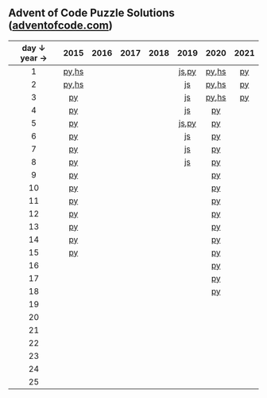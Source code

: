 ## Advent of Code Puzzle Solutions ([adventofcode.com](https://adventofcode.com))
|day ↓ year → |2015|2016|2017|2018|2019|2020|2021|
|:--------------:|:-------:|:-------:|:-------:|:-------:|:-------:|:-------:|:-------:|
|1|[py](https://www.github.com/sequentialchaos/advent-of-code/tree/master/2015/python/day01.py),[hs](https://www.github.com/sequentialchaos/advent-of-code/tree/master/2015/haskell/Day01.hs)||||[js](https://www.github.com/sequentialchaos/advent-of-code/tree/master/2019/javascript/day01/solution.js),[py](https://www.github.com/sequentialchaos/advent-of-code/tree/master/2019/python/day01.py)|[py](https://www.github.com/sequentialchaos/advent-of-code/tree/master/2020/python/day01.py),[hs](https://www.github.com/sequentialchaos/advent-of-code/tree/master/2020/haskell/Day01.hs)|[py](https://www.github.com/sequentialchaos/advent-of-code/tree/master/2021/python/day01.py)|
|2|[py](https://www.github.com/sequentialchaos/advent-of-code/tree/master/2015/python/day02.py),[hs](https://www.github.com/sequentialchaos/advent-of-code/tree/master/2015/haskell/Day02.hs)||||[js](https://www.github.com/sequentialchaos/advent-of-code/tree/master/2019/javascript/day02/solution.js)|[py](https://www.github.com/sequentialchaos/advent-of-code/tree/master/2020/python/day02.py),[hs](https://www.github.com/sequentialchaos/advent-of-code/tree/master/2020/haskell/Day02.hs)|[py](https://www.github.com/sequentialchaos/advent-of-code/tree/master/2021/python/day02.py)|
|3|[py](https://www.github.com/sequentialchaos/advent-of-code/tree/master/2015/python/day03.py)||||[js](https://www.github.com/sequentialchaos/advent-of-code/tree/master/2019/javascript/day03/solution.js)|[py](https://www.github.com/sequentialchaos/advent-of-code/tree/master/2020/python/day03.py),[hs](https://www.github.com/sequentialchaos/advent-of-code/tree/master/2020/haskell/Day03.hs)|[py](https://www.github.com/sequentialchaos/advent-of-code/tree/master/2021/python/day03.py)|
|4|[py](https://www.github.com/sequentialchaos/advent-of-code/tree/master/2015/python/day04.py)||||[js](https://www.github.com/sequentialchaos/advent-of-code/tree/master/2019/javascript/day04/solution.js)|[py](https://www.github.com/sequentialchaos/advent-of-code/tree/master/2020/python/day04.py)||
|5|[py](https://www.github.com/sequentialchaos/advent-of-code/tree/master/2015/python/day05.py)||||[js](https://www.github.com/sequentialchaos/advent-of-code/tree/master/2019/javascript/day05/solution.js),[py](https://www.github.com/sequentialchaos/advent-of-code/tree/master/2019/python/day05.py)|[py](https://www.github.com/sequentialchaos/advent-of-code/tree/master/2020/python/day05.py)||
|6|[py](https://www.github.com/sequentialchaos/advent-of-code/tree/master/2015/python/day06.py)||||[js](https://www.github.com/sequentialchaos/advent-of-code/tree/master/2019/javascript/day06/solution.js)|[py](https://www.github.com/sequentialchaos/advent-of-code/tree/master/2020/python/day06.py)||
|7|[py](https://www.github.com/sequentialchaos/advent-of-code/tree/master/2015/python/day07.py)||||[js](https://www.github.com/sequentialchaos/advent-of-code/tree/master/2019/javascript/day07/solution.js)|[py](https://www.github.com/sequentialchaos/advent-of-code/tree/master/2020/python/day07.py)||
|8|[py](https://www.github.com/sequentialchaos/advent-of-code/tree/master/2015/python/day08.py)||||[js](https://www.github.com/sequentialchaos/advent-of-code/tree/master/2019/javascript/day08/solution.js)|[py](https://www.github.com/sequentialchaos/advent-of-code/tree/master/2020/python/day08.py)||
|9|[py](https://www.github.com/sequentialchaos/advent-of-code/tree/master/2015/python/day09.py)|||||[py](https://www.github.com/sequentialchaos/advent-of-code/tree/master/2020/python/day09.py)||
|10|[py](https://www.github.com/sequentialchaos/advent-of-code/tree/master/2015/python/day10.py)|||||[py](https://www.github.com/sequentialchaos/advent-of-code/tree/master/2020/python/day10.py)||
|11|[py](https://www.github.com/sequentialchaos/advent-of-code/tree/master/2015/python/day11.py)|||||[py](https://www.github.com/sequentialchaos/advent-of-code/tree/master/2020/python/day11.py)||
|12|[py](https://www.github.com/sequentialchaos/advent-of-code/tree/master/2015/python/day12.py)|||||[py](https://www.github.com/sequentialchaos/advent-of-code/tree/master/2020/python/day12.py)||
|13|[py](https://www.github.com/sequentialchaos/advent-of-code/tree/master/2015/python/day13.py)|||||[py](https://www.github.com/sequentialchaos/advent-of-code/tree/master/2020/python/day13.py)||
|14|[py](https://www.github.com/sequentialchaos/advent-of-code/tree/master/2015/python/day14.py)|||||[py](https://www.github.com/sequentialchaos/advent-of-code/tree/master/2020/python/day14.py)||
|15|[py](https://www.github.com/sequentialchaos/advent-of-code/tree/master/2015/python/day15.py)|||||[py](https://www.github.com/sequentialchaos/advent-of-code/tree/master/2020/python/day15.py)||
|16||||||[py](https://www.github.com/sequentialchaos/advent-of-code/tree/master/2020/python/day16.py)||
|17||||||[py](https://www.github.com/sequentialchaos/advent-of-code/tree/master/2020/python/day17.py)||
|18||||||[py](https://www.github.com/sequentialchaos/advent-of-code/tree/master/2020/python/day18.py)||
|19||||||||
|20||||||||
|21||||||||
|22||||||||
|23||||||||
|24||||||||
|25||||||||
